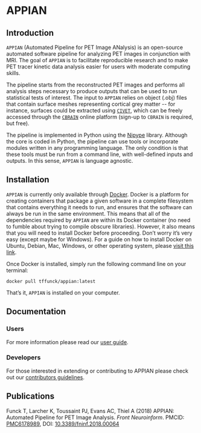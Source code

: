 # APPIAN

## Introduction

``APPIAN`` (Automated Pipeline for PET Image ANalysis) is an open-source automated software pipeline for analyzing PET images in conjunction with MRI. The goal of ``APPIAN`` is to facilitate reproducible research and to make PET tracer kinetic data analysis easier for users with moderate computing skills. 

The pipeline starts from the reconstructed PET images and performs all analysis steps necessary to produce outputs that can be used to run statistical tests of interest.  The input to ``APPIAN`` relies on object (.obj) files that contain surface meshes representing cortical grey matter -- for instance, surfaces could be extracted using [``CIVET``][link_civet], which can be freely accessed through the [``CBRAIN``][link_cbrain] online platform (sign-up to ``CBRAIN`` is required, but free).

The pipeline is implemented in Python using the [Nipype][link_nipypertd] library. Although the core is coded in Python, the pipeline can use tools or incorporate modules written in any programming language. The only condition is that these tools must be run from a command line, with well-defined inputs and outputs. In this sense, ``APPIAN`` is  language agnostic.

## Installation 

``APPIAN`` is currently only available through [Docker][link_dockerhome]. Docker is a platform for creating containers that package a given software in a complete filesystem that contains everything it needs to run, and ensures that the software can always be run in the same environment. This means that all of the dependencies required by ``APPIAN`` are within its Docker container (no need to fumble about trying to compile obscure libraries). However, it also means that you will need to install Docker before proceeding. Don’t worry it’s very easy (except maybe for Windows). For a guide on how to install Docker on Ubuntu, Debian, Mac, Windows, or other operating system, please [visit this link][link_dockerinstall].  

Once Docker is installed, simply run the following command line on your terminal:

```
docker pull tffunck/appian:latest
```

That’s it, ``APPIAN`` is installed on your computer. 

## Documentation

### Users
For more information please read our [user guide][link_userguide]. 

### Developers
For those interested in extending or contributing to APPIAN please check out our [contributors guidelines][link_contributors].

## Publications
Funck T, Larcher K, Toussaint PJ, Evans AC, Thiel A (2018) APPIAN: Automated Pipeline for PET Image Analysis. *Front Neuroinform*. PMCID: [PMC6178989][link_pmcid], DOI: [10.3389/fninf.2018.00064][link_doi]

[link_dockerinstall]: https://docs.docker.com/install/
[link_civet]: https://mcin-cnim.ca/technology/civet/
[link_cbrain]: https://github.com/aces/cbrain/wiki
[link_nipypertd]: https://nipype.readthedocs.io/en/latest/
[link_dockerhome]: https://docs.docker.com/
[link_userguide]: https://github.com/APPIAN-PET/APPIAN/blob/master/USERGUIDE.md
[link_contributors]: https://github.com/APPIAN-PET/APPIAN/blob/master/CONTRIBUTING.md
[link_pmcid]: https://www.ncbi.nlm.nih.gov/pmc/articles/PMC6178989/
[link_doi]: https://doi.org/10.3389/fninf.2018.00064
